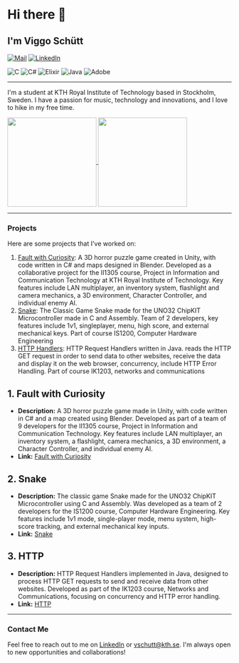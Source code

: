 
<!-- Your GitHub README -->
<!-- Headings -->
# Hi there 👋
## I'm Viggo Schütt


<!-- Badges -->
[![Mail](https://img.shields.io/badge/Mail-vschutt@kth.se-blue?style=flat-square&logo=appveyor)](mailto:vschutt@kth.se)
[![LinkedIn](https://img.shields.io/badge/LinkedIn-Viggo_Schütt-blue?style=flat-square&logo=appveyor)](https://linkedin.com/in/viggo-ossian-schütt-2a888b2b3)  <br/>

![C](https://img.shields.io/badge/c-%2300599C.svg?style=for-the-badge&logo=c&logoColor=white) ![C#](https://img.shields.io/badge/c%23-%23239120.svg?style=for-the-badge&logo=csharp&logoColor=white) ![Elixir](https://img.shields.io/badge/elixir-%234B275F.svg?style=for-the-badge&logo=elixir&logoColor=white) ![Java](https://img.shields.io/badge/java-%23ED8B00.svg?style=for-the-badge&logo=openjdk&logoColor=white) ![Adobe](https://img.shields.io/badge/adobe-%23FF0000.svg?style=for-the-badge&logo=adobe&logoColor=white)

---

<!-- Introduction -->
I'm a student at KTH Royal Institute of Technology based in Stockholm, Sweden. I have a passion for music, technology and innovations, and I love to hike in my free time.

<!-- GitHub Stats -->
<a href="https://github-readme-stats.vercel.app/api?username=VicassoS&theme=transparent">
  <img height=200 align="center" src="https://github-readme-stats.vercel.app/api?username=VicassoS&theme=transparent" />
</a>
<a href="https://github-readme-stats.vercel.app/api/top-langs?username=VicassoS&layout=compact&langs_count=8&card_width=300&theme=transparent">
  <img height=200 align="center" src="https://github-readme-stats.vercel.app/api/top-langs?username=VicassoS&layout=compact&langs_count=8&card_width=300&theme=transparent" />
</a>

---

<!-- Projects -->
### Projects

Here are some projects that I've worked on:

1. [Fault with Curiosity](https://github.com/CodenameAlphamale/FaultWithCuriosity): A 3D horror puzzle game created in Unity, with code written in C# and maps designed in Blender. Developed as a collaborative project for the II1305 course, Project in Information and Communication Technology at KTH Royal Institute of Technology. Key features include LAN multiplayer, an inventory system, flashlight and camera mechanics, a 3D environment, Character Controller, and individual enemy AI. 
2. [Snake](https://github.com/VicassoS/IS1200-Datorteknik/tree/main/miniprojekt): The Classic Game Snake made for the UNO32 ChipKIT Microcontroller made in C and Assembly. Team of 2 developers, key features include 1v1, singleplayer, menu, high score, and external mechanical keys. Part of course IS1200, Computer Hardware Engineering 
3. [HTTP Handlers](https://github.com/VicassoS/IK1203-Natverk-och-kommunikation): HTTP Request Handlers written in Java. reads the HTTP GET request in order to send data to other websites, receive the data and display it on the web browser, concurrency,  include HTTP Error Handling. Part of course IK1203, networks and communications  

## 1. Fault with Curiosity
- **Description:** A 3D horror puzzle game made in Unity, with code written in C# and a map created using Blender. Developed as part of a team of 9 developers for the II1305 course, Project in Information and Communication Technology. Key features include LAN multiplayer, an inventory system, a flashlight, camera mechanics, a 3D environment, a Character Controller, and individual enemy AI.
- **Link:** [Fault with Curiosity](https://github.com/CodenameAlphamale/FaultWithCuriosity)

## 2. Snake
- **Description:** The classic game Snake made for the UNO32 ChipKIT Microcontroller using C and Assembly. Was developed as a team of 2 developers for the IS1200 course, Computer Hardware Engineering. Key features include 1v1 mode, single-player mode, menu system, high-score tracking, and external mechanical key inputs.
- **Link:** [Snake](https://github.com/VicassoS/IS1200-Datorteknik/tree/main/miniprojekt)

## 3. HTTP
- **Description:** HTTP Request Handlers implemented in Java, designed to process HTTP GET requests to send and receive data from other websites. Developed as part of the IK1203 course, Networks and Communications, focusing on concurrency and HTTP error handling.
- **Link:** [HTTP](https://github.com/VicassoS/IK1203-Natverk-och-kommunikation)

---

<!-- Contact Me -->
### Contact Me

Feel free to reach out to me on [LinkedIn](https://linkedin.com/in/viggo-ossian-schütt-2a888b2b3) or [vschutt@kth.se](mailto:vschutt@kth.se). I'm always open to new opportunities and collaborations!

